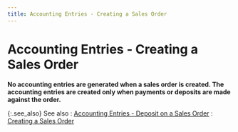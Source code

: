 ```yaml
---
title: Accounting Entries - Creating a Sales Order
---
```


# Accounting Entries - Creating a Sales Order


**No accounting entries are generated when  a sales order is created. The accounting entries are created only when  payments or deposits are made against the order.**


{:.see_also}
See also
: [Accounting  Entries - Deposit on a Sales Order]({{site.sp_baseurl}}/misc/when_a_deposit_is_received_on_a_sales_order.html)
: [Creating a Sales  Order]({{site.sp_baseurl}}/sales-docs/sales-orders/create-a-sales-order/creating_sales_orders.html)
